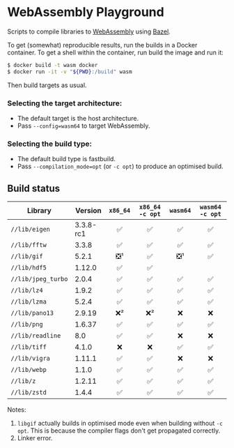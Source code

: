 # WebAssembly Playground

Scripts to compile libraries to [WebAssembly] using [Bazel].

To get (somewhat) reproducible results, run the builds in a Docker container.
To get a shell within the container, run build the image and run it:

```sh
$ docker build -t wasm docker
$ docker run -it -v "${PWD}:/build" wasm
```

Then build targets as usual.

### Selecting the target architecture:

- The default target is the host architecture.
- Pass `--config=wasm64` to target WebAssembly.

### Selecting the build type:
- The default build type is fastbuild.
- Pass `--compilation_mode=opt` (or `-c opt`) to produce an optimised build.

## Build status

| Library            | Version   | `x86_64` | `x86_64 -c opt` | `wasm64` | `wasm64 -c opt` |
|--------------------|-----------|:--------:|:---------------:|:--------:|:---------------:|
| `//lib/eigen`      | 3.3.8-rc1 | ✅       | ✅              | ✅       | ✅              |
| `//lib/fftw`       | 3.3.8     | ✅       | ✅              | ✅       | ✅              |
| `//lib/gif`        | 5.2.1     | ❎¹      | ✅              | ❎¹      | ✅              |
| `//lib/hdf5`       | 1.12.0    | ✅       | ✅              |          |                 |
| `//lib/jpeg_turbo` | 2.0.4     | ✅       | ✅              | ✅       | ✅              |
| `//lib/lz4`        | 1.9.2     | ✅       | ✅              | ✅       | ✅              |
| `//lib/lzma`       | 5.2.4     | ✅       | ✅              | ✅       | ✅              |
| `//lib/pano13`     | 2.9.19    | ❌²      | ❌²             | ❌       | ❌              |
| `//lib/png`        | 1.6.37    | ✅       | ✅              | ✅       | ✅              |
| `//lib/readline`   | 8.0       | ✅       | ✅              | ❌       | ❌              |
| `//lib/tiff`       | 4.1.0     | ❌       | ❌              | ✅       | ✅              |
| `//lib/vigra`      | 1.11.1    | ✅       | ✅              | ❌       | ❌              |
| `//lib/webp`       | 1.1.0     | ✅       | ✅              | ✅       | ✅              |
| `//lib/z`          | 1.2.11    | ✅       | ✅              | ✅       | ✅              |
| `//lib/zstd`       | 1.4.4     | ✅       | ✅              | ✅       | ✅              |

Notes:

1. `libgif` actually builds in optimised mode even when building without `-c opt`.
   This is because the compiler flags don't get propagated correctly.
3. Linker error.

[Bazel]: https://bazel.build
[WebAssembly]: https://webassembly.org
